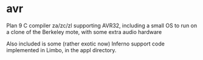 # avr
Plan 9 C compiler za/zc/zl supporting AVR32, including a small OS to run on a clone of the Berkeley mote, with some extra audio hardware

Also included is some (rather exotic now) Inferno support code implemented in Limbo, in the appl directory.

